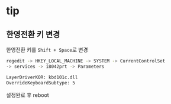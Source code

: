 # tip

## 한영전환 키 변경

한영전환 키를 `Shift + Space`로 변경

```sh
regedit -> HKEY_LOCAL_MACHINE -> SYSTEM -> CurrentControlSet
-> services -> i8042prt -> Parameters
```

```sh
LayerDriverKOR: kbd101c.dll
OverrideKeyboardSubtype: 5
```

설정완료 후 reboot
